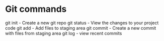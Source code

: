 # Git commands
git init - Create a new git repo
git status - View the changes to your project code
git add - Add files to staging area
git commit - Create a new commit with files from staging area
git log - view recent commits